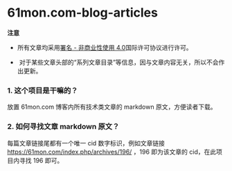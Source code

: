 # 61mon.com-blog-articles

**注意**

*  所有文章均采用[署名 - 非商业性使用 4.0](https://creativecommons.org/licenses/by-nc/4.0/deed.zh)国际许可协议进行许可。

*  对于某些文章头部的“系列文章目录”等信息，因与文章内容无关，所以不会作出更新。

### 1. 这个项目是干嘛的？

放置 61mon.com 博客内所有技术类文章的 markdown 原文，方便读者下载。

### 2. 如何寻找文章 markdown 原文？

每篇文章链接尾都有一个唯一 cid 数字标识，例如文章链接 https://61mon.com/index.php/archives/196/ ，196 即为该文章的 cid，在此项目内寻找 196 即可。

